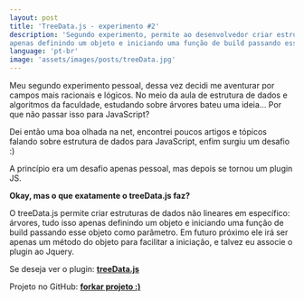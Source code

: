 ```yaml
---
layout: post
title: 'TreeData.js - experimento #2'
description: 'Segundo experimento, permite ao desenvolvedor criar estruturas de dados não lineares em específico: árvores, tudo isso
apenas definindo um objeto e iniciando uma função de build passando esse objeto como parâmetro.'
language: 'pt-br'
image: 'assets/images/posts/treeData.jpg'
---
```


Meu segundo experimento pessoal, dessa vez
decidi me aventurar por campos mais racionais e lógicos. No meio da aula de estrutura
de dados e algoritmos
da faculdade, estudando sobre árvores bateu uma ideia... Por que não passar isso
para JavaScript?

<!-- more -->

Dei então uma boa olhada na net, encontrei poucos artigos e tópicos falando sobre estrutura de dados
para JavaScript, enfim surgiu um desafio :)

A princípio era um desafio apenas pessoal, mas depois se tornou um plugin JS.

**Okay, mas o que exatamente o treeData.js faz?**

O treeData.js permite criar estruturas de dados não lineares em específico: árvores, tudo isso
apenas definindo um objeto e iniciando uma função de build passando esse objeto como parâmetro.
Em futuro próximo ele irá ser apenas um método do objeto para facilitar a iniciação,
e talvez eu associe o plugin ao Jquery.

Se deseja ver o plugin: **[treeData.js](http://raphamorim.io/treeData.js/)**

Projeto no GitHub: **[forkar projeto :)](https://github.com/raphamorim/treeData.js)**
